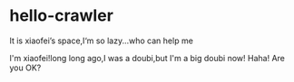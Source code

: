 # hello-crawler
It is xiaofei’s space,I‘m so lazy...who can help me

I'm xiaofei!long long ago,I was a doubi,but I'm a big doubi now!
Haha! Are you OK?
